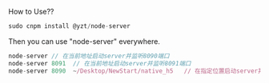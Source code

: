 How to Use??


```js
sudo cnpm install @yzt/node-server
```

Then you can use "node-server"  everywhere.

```js
node-server // 在当前地址启动server并监听8090端口
node-server 8091  // 在当前地址启动server并监听8091端口
node-server 8090  ~/Desktop/NewStart/native_h5   // 在指定位置启动server并监听8090端口
```